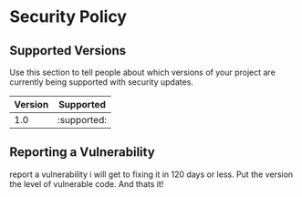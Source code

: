 # Security Policy

## Supported Versions

Use this section to tell people about which versions of your project are
currently being supported with security updates.

| Version | Supported          |
| ------- | ------------------ |
| 1.0   | :supported:                |

## Reporting a Vulnerability

report a vulnerability i will get to fixing it in 120 days or less. Put the version the level of vulnerable code. And thats it!
